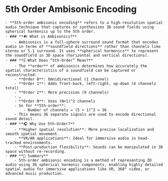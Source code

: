 # 5th Order Ambisonic Encoding
	- **5th-order ambisonic encoding** refers to a high-resolution spatial audio technique that captures or synthesizes 3D sound fields using spherical harmonics up to the 5th order.
	- ### **🔊 What is Ambisonics?**
		- Ambisonics is a full-sphere surround sound format that encodes audio in terms of **soundfield directions** rather than channels like stereo or 5.1 surround. It uses **spherical harmonics** to represent the soundfield in 3D space (horizontal and vertical directions).
	- ### **🎚️ What Does “5th-Order” Mean?**
		- The **order** of ambisonics determines how accurately the spatial characteristics of a soundfield can be captured or reconstructed:
		- **Order 0**: Omnidirectional (1 channel)
		- **Order 1**: Adds front-back, left-right, up-down (4 channels total)
		- **Order 2**: More precision (9 channels)
		- …
		- **Order N**: Uses (N+1)^2 channels
		- So for **5th-order**:
			- Number of channels = (5 + 1)^2 = 36
		- This means 36 separate signals are used to encode directional sound detail.
	- ### **🎧 Why Use 5th-Order?**
		- **Higher spatial resolution**: More precise localization and smooth spatial movement.
		- **VR/AR applications**: Ideal for immersive audio in head-tracked environments.
		- **Post-production flexibility**: Sounds can be manipulated in 3D space without re-recording.
	- ### **🧠 Summary**
		- 5th-order ambisonic encoding is a method of representing 3D audio using 36 spherical harmonic components, enabling highly detailed spatial audio for immersive applications like VR, 360° video, or advanced music production.